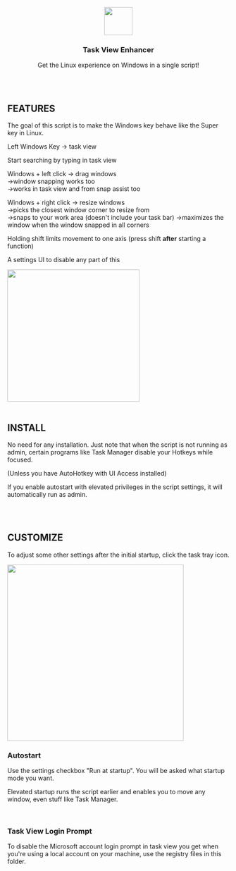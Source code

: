 <p align="center">
  <img src="https://raw.githubusercontent.com/tilse/task-view-enhancer/v1.1.3/icons/tray.ico" height="64">
  <h3 align="center">Task View Enhancer</h3>
  <p align="center">Get the Linux experience on Windows in a single script!<p>
</p>

<br>
<br>

## FEATURES

The goal of this script is to make the Windows key behave like the Super key in Linux.

Left Windows Key -> task view

Start searching by typing in task view

Windows + left click -> drag windows <br>
->window snapping works too<br>
->works in task view and from snap assist too

Windows + right click -> resize windows<br>
->picks the closest window corner to resize from<br>
->snaps to your work area (doesn't include your task bar)
->maximizes the window when the window snapped in all corners

Holding shift limits movement to one axis (press shift **after** starting a function)

A settings UI to disable any part of this

<img src="https://user-images.githubusercontent.com/59397795/195693644-a84f8769-3b32-4df2-aad2-bcb648672495.gif" height="300">

<br>
<br>

## INSTALL

No need for any installation. Just note that when the script is not running as admin, certain programs like Task Manager disable your Hotkeys while focused.

(Unless you have AutoHotkey with UI Access installed)

If you enable autostart with elevated privileges in the script settings, it will automatically run as admin.

<br>
<br>

## CUSTOMIZE

To adjust some other settings after the initial startup, click the task tray icon.

<img src="https://user-images.githubusercontent.com/59397795/196289837-072edea9-550e-4df1-ba8f-f562de745ebf.png" height="400">

<br>

<h3>Autostart</h3>

Use the settings checkbox "Run at startup". You will be asked what startup mode you want.

Elevated startup runs the script earlier and enables you to move any window, even stuff like Task Manager.

<br>

<h3>Task View Login Prompt</h3>

To disable the Microsoft account login prompt in task view you get when you're using a local account on your machine, use the registry files in this folder.

<br>

